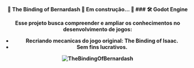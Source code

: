 <h4 align="center"> 
🚧  The Binding of Bernardash 🚀 Em construção...  🚧
### 🛠 Godot Engine

Esse projeto busca compreender e ampliar os conhecimentos no desenvolvimento de jogos:

- Recriando mecanicas do jogo original: The Binding of Isaac.
- Sem fins lucrativos.
<img alt="TheBindingOfBernardash" title="#TheBindingOfBernardash" src="res://screenshots/wallpaper.png" />

</h4>
